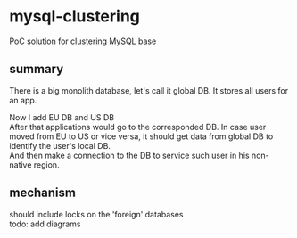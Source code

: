 # mysql-clustering
PoC solution for clustering MySQL base

## summary
There is a big monolith database, let's call it global DB.
It stores all users for an app.  
  
Now I add EU DB and US DB  
After that applications would go to the corresponded DB.
In case user moved from EU to US or vice versa, it should get data from global DB to identify the user's local DB.  
And then make a connection to the DB to service such user in his non-native region.  
  
## mechanism
should include locks on the 'foreign' databases  
todo: add diagrams
